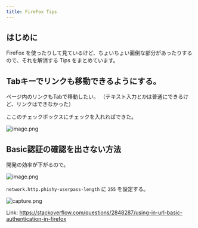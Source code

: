 ```yaml
---
title: FireFox Tips
---
```


## はじめに

FireFox を使ったりして見ているけど、ちょいちょい面倒な部分があったりするので、それを解消する Tips をまとめています。


## Tabキーでリンクも移動できるようにする。

ページ内のリンクもTabで移動したい。
（テキスト入力とかは普通にできるけど、リンクはできなかった）

ここのチェックボックスにチェックを入れればできた。

![image.png](https://i.gyazo.com/065336cc177a1b1e776e653f59a10b18.png)



## Basic認証の確認を出さない方法

開発の効率が下がるので。

![image.png](https://i.gyazo.com/b25009498c4faa065eec5e3e94e67a36.png)

`network.http.phishy-userpass-length` に `255` を設定する。

![capture.png](https://i.gyazo.com/12bb670721d07519d381c045a21e2377.png)

Link: https://stackoverflow.com/questions/2848287/using-in-url-basic-authentication-in-firefox
